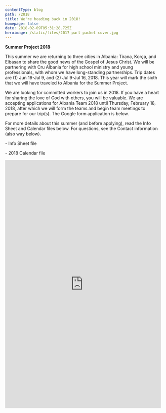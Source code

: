 ```yaml
---
contentType: blog
path: /2018
title: We're heading back in 2018!
homepage: false
date: 2018-02-09T05:31:28.725Z
heroimage: /static/files/2017 part packet cover.jpg
---
```

**Summer Project 2018**

This summer we are returning to three cities in Albania: Tirana, Korça, and Elbasan to share the good news of the Gospel of Jesus Christ. We will be partnering with Cru Albania for high school ministry and young professionals, with whom we have long-standing partnerships. Trip dates are (1) Jun 19-Jul 9, and (2) Jul 9-Jul 16, 2018. This year will mark the sixth that we will have traveled to Albania for the Summer Project. 

We are looking for committed workers to join us in 2018. If you have a heart for sharing the love of God with others, you will be valuable. We are accepting applications for Albania Team 2018 until Thursday, February 18, 2018, after which we will form the teams and begin team meetings to prepare for our trip(s). The Google form application is below. 

For more details about this summer (and before applying), read the Info Sheet and Calendar files below. For questions, see the Contact information (also way below). 

\- Info Sheet file

\- 2018 Calendar file

<iframe id='googleform'
  src="https://docs.google.com/forms/d/e/1FAIpQLSfkkQtTFXRUMdBEsYSsR0JAlfzZDznAjryQtwwcCZhf3BO2mQ/viewform?embedded=true" width="100%" height="800" frameborder="0" marginheight="0" marginwidth="0">Loading...</iframe>
